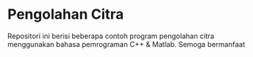 # Pengolahan Citra 

Repositori ini berisi beberapa contoh program pengolahan citra menggunakan bahasa pemrograman C++ & Matlab. Semoga bermanfaat
